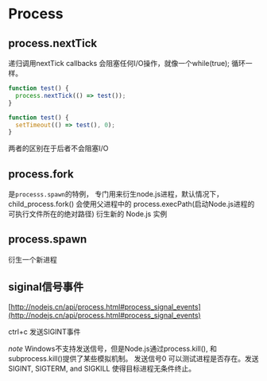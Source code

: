 # Process

## process.nextTick

递归调用nextTick callbacks 会阻塞任何I/O操作，就像一个while(true); 循环一样。

````js
function test() { 
  process.nextTick(() => test());
}

function test() { 
  setTimeout(() => test(), 0);
}
````
两者的区别在于后者不会阻塞I/O

## process.fork

是``processs.spawn``的特例， 专门用来衍生node.js进程，默认情况下，child_process.fork() 会使用父进程中的 process.execPath(启动Node.js进程的可执行文件所在的绝对路径) 衍生新的 Node.js 实例

## process.spawn

衍生一个新进程

## siginal信号事件

[http://nodejs.cn/api/process.html#process_signal_events](http://nodejs.cn/api/process.html#process_signal_events)

ctrl+c 发送SIGINT事件

*note*  Windows不支持发送信号，但是Node.js通过process.kill(), 和 subprocess.kill()提供了某些模拟机制。 发送信号0 可以测试进程是否存在。发送SIGINT, SIGTERM, and SIGKILL 使得目标进程无条件终止。

